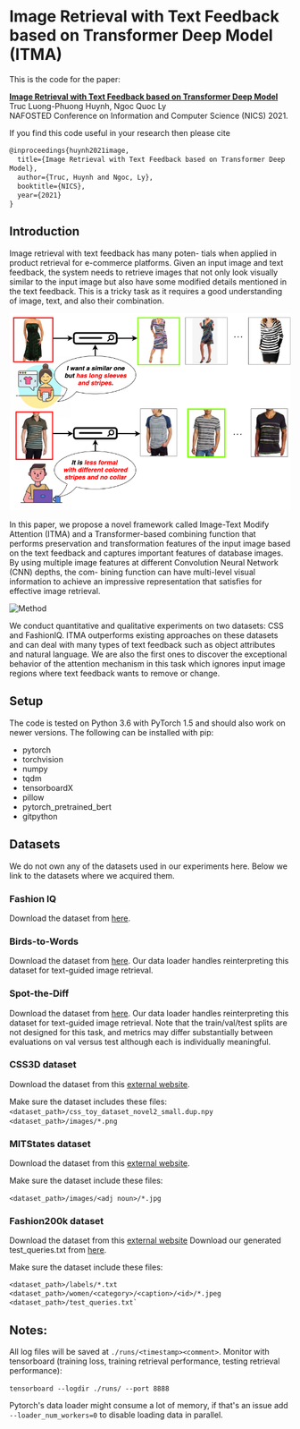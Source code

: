 # Image Retrieval with Text Feedback based on Transformer Deep Model (ITMA)
This is the code for the paper:

**<a href="https://arxiv.org/abs/1812.07119">Image Retrieval with Text Feedback based on Transformer Deep Model
</a>**
<br>
Truc Luong-Phuong Huynh, Ngoc Quoc Ly
<br>
NAFOSTED Conference on Information and Computer Science (NICS) 2021.


If you find this code useful in your research then please cite

```
@inproceedings{huynh2021image,
  title={Image Retrieval with Text Feedback based on Transformer Deep Model},
  author={Truc, Huynh and Ngoc, Ly},
  booktitle={NICS},
  year={2021}
}
```

## Introduction
Image retrieval with text feedback has many poten- tials when applied in product retrieval for e-commerce platforms. Given an input image and text feedback, the system needs to retrieve images that not only look visually similar to the input image but also have some modified details mentioned in the text feedback. This is a tricky task as it requires a good understanding of image, text, and also their combination. 

![Problem Overview](images/intro.png)


In this paper, we propose a novel framework called Image-Text Modify Attention (ITMA) and a Transformer-based combining function that performs preservation and transformation features of the input image based on the text feedback and captures important features of database images. By using multiple image features at different Convolution Neural Network (CNN) depths, the com- bining function can have multi-level visual information to achieve an impressive representation that satisfies for effective image retrieval.

![Method](images/newpipeline.png)


We conduct quantitative and qualitative experiments on two datasets: CSS and FashionIQ. ITMA outperforms existing approaches on these datasets and can deal with many types of text feedback such as object attributes and natural language. We are also the first ones to discover the exceptional behavior of the attention mechanism in this task which ignores input image regions where text feedback wants to remove or change.

## Setup

The code is tested on Python 3.6 with PyTorch 1.5 and should also work on newer versions. The following can be installed with pip:

- pytorch
- torchvision
- numpy
- tqdm
- tensorboardX
- pillow
- pytorch_pretrained_bert
- gitpython

## Datasets

We do not own any of the datasets used in our experiments here. Below we link to the datasets where we acquired them.

### Fashion IQ

Download the dataset from [here](https://github.com/XiaoxiaoGuo/fashion-iq).

### Birds-to-Words

Download the dataset from [here](https://github.com/google-research-datasets/birds-to-words). Our data loader handles reinterpreting this dataset for text-guided image retrieval.

### Spot-the-Diff

Download the dataset from [here](https://github.com/harsh19/spot-the-diff). Our data loader handles reinterpreting this dataset for text-guided image retrieval. Note that the train/val/test splits are not designed for this task, and metrics may differ substantially between evaluations on val versus test although each is individually meaningful.

### CSS3D dataset

Download the dataset from this [external website](https://drive.google.com/file/d/1wPqMw-HKmXUG2qTgYBiTNUnjz83hA2tY/view?usp=sharing).

Make sure the dataset includes these files:
`<dataset_path>/css_toy_dataset_novel2_small.dup.npy`
`<dataset_path>/images/*.png`

### MITStates dataset
Download the dataset from this [external website](http://web.mit.edu/phillipi/Public/states_and_transformations/index.html).

Make sure the dataset include these files:

`<dataset_path>/images/<adj noun>/*.jpg`


### Fashion200k dataset
Download the dataset from this [external website](https://github.com/xthan/fashion-200k) Download our generated test_queries.txt from [here](https://storage.googleapis.com/image_retrieval_css/test_queries.txt).

Make sure the dataset include these files:

```
<dataset_path>/labels/*.txt
<dataset_path>/women/<category>/<caption>/<id>/*.jpeg
<dataset_path>/test_queries.txt`
```



## Notes:
All log files will be saved at `./runs/<timestamp><comment>`.
Monitor with tensorboard (training loss, training retrieval performance, testing retrieval performance):

```tensorboard --logdir ./runs/ --port 8888```

Pytorch's data loader might consume a lot of memory, if that's an issue add `--loader_num_workers=0` to disable loading data in parallel.

